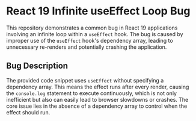 # React 19 Infinite useEffect Loop Bug

This repository demonstrates a common bug in React 19 applications involving an infinite loop within a `useEffect` hook.  The bug is caused by improper use of the `useEffect` hook's dependency array, leading to unnecessary re-renders and potentially crashing the application.

## Bug Description
The provided code snippet uses `useEffect` without specifying a dependency array. This means the effect runs after every render, causing the `console.log` statement to execute continuously, which is not only inefficient but also can easily lead to browser slowdowns or crashes. The core issue lies in the absence of a dependency array to control when the effect should run.